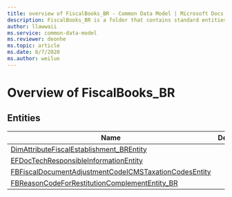 ```yaml
---
title: overview of FiscalBooks_BR - Common Data Model | Microsoft Docs
description: FiscalBooks_BR is a folder that contains standard entities related to the Common Data Model.
author: llawwaii
ms.service: common-data-model
ms.reviewer: deonhe
ms.topic: article
ms.date: 8/7/2020
ms.author: weiluo
---
```


# Overview of FiscalBooks_BR


## Entities

|Name|Description|
|---|---|
|[DimAttributeFiscalEstablishment_BREntity](DimAttributeFiscalEstablishment_BREntity.md)||
|[EFDocTechResponsibleInformationEntity](EFDocTechResponsibleInformationEntity.md)||
|[FBFiscalDocumentAdjustmentCodeICMSTaxationCodesEntity](FBFiscalDocumentAdjustmentCodeICMSTaxationCodesEntity.md)||
|[FBReasonCodeForRestitutionComplementEntity_BR](FBReasonCodeForRestitutionComplementEntity_BR.md)||
